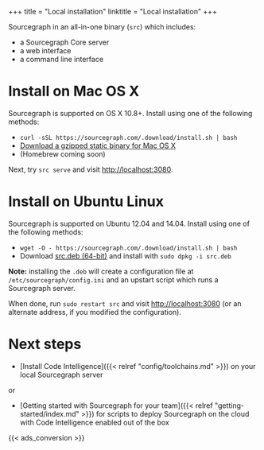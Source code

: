 +++
title = "Local installation"
linktitle = "Local installation"
+++

Sourcegraph in an all-in-one binary (`src`) which includes:

- a Sourcegraph Core server
- a web interface
- a command line interface

# Install on Mac OS X

Sourcegraph is supported on OS X 10.8+. Install using one of the following methods:

* `curl -sSL https://sourcegraph.com/.download/install.sh | bash`
* [Download a gzipped static binary for Mac OS X](https://sourcegraph.com/.download/latest/darwin-amd64/src.gz)
* (Homebrew coming soon)

Next, try `src serve` and visit [http://localhost:3080](http://localhost:3080).

# Install on Ubuntu Linux

Sourcegraph is supported on Ubuntu 12.04 and 14.04. Install using one of the following methods:

* `wget -O - https://sourcegraph.com/.download/install.sh | bash`
* Download [src.deb (64-bit)](https://sourcegraph.com/.download/latest/linux-amd64/src.deb)
and install with `sudo dpkg -i src.deb`

**Note:** installing the `.deb` will create a configuration file at `/etc/sourcegraph/config.ini`
and an upstart script which runs a Sourcegraph server.

When done, run `sudo restart src` and visit [http://localhost:3080](http://localhost:3080)
(or an alternate address, if you modified the configuration).

# Next steps

* [Install Code Intelligence]({{< relref "config/toolchains.md" >}}) on your local Sourcegraph server

or

* [Getting started with Sourcegraph for your team]({{< relref "getting-started/index.md" >}}) for scripts to deploy
Sourcegraph on the cloud with Code Intelligence enabled out of the box

{{< ads_conversion >}}
